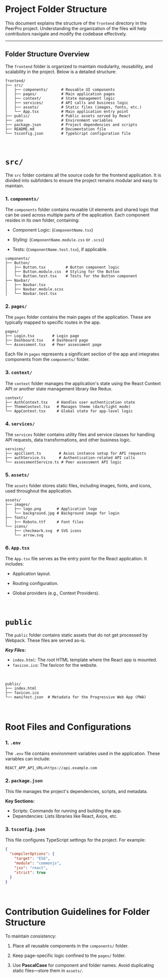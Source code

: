 # Project Folder Structure

This document explains the structure of the `frontend` directory in the PeerPro project. Understanding the organization of the files will help contributors navigate and modify the codebase effectively.

---

## Folder Structure Overview

The `frontend` folder is organized to maintain modularity, reusability, and scalability in the project. Below is a detailed structure:

```plaintext
frontend/
├── src/
│   ├── components/      # Reusable UI components
│   ├── pages/           # Main application pages
│   ├── context/         # State management logic
│   ├── services/        # API calls and business logic
│   ├── assets/          # Static files (images, fonts, etc.)
│   └── App.tsx          # Main application entry point
├── public/              # Public assets served by React
├── .env                 # Environment variables
├── package.json         # Project dependencies and scripts
├── README.md            # Documentation file
└── tsconfig.json        # TypeScript configuration file
```

<br>

# `src/`

The `src` folder contains all the source code for the frontend application. It is divided into subfolders to ensure the project remains modular and easy to maintain.

### 1. `components/`

The `components` folder contains reusable UI elements and shared logic that can be used across multiple parts of the application. Each component resides in its own folder, containing:

- Component Logic: (`ComponentName.tsx`)

- Styling: (`ComponentName.module.css` or `.scss`)

- Tests: (`ComponentName.test.tsx`), if applicable.

```plaintext
components/
├── Button/
│   ├── Button.tsx         # Button component logic
│   ├── Button.module.css  # Styling for the Button
│   └── Button.test.tsx    # Tests for the Button component
├── Navbar/
│   ├── Navbar.tsx
│   ├── Navbar.module.scss
│   └── Navbar.test.tsx
```

### 2. `pages/`

The `pages` folder contains the main pages of the application. These are typically mapped to specific routes in the app.

```plaintext
pages/
├── Login.tsx        # Login page
├── Dashboard.tsx    # Dashboard page
└── Assessment.tsx   # Peer assessment page
```

Each file in `pages` represents a significant section of the app and integrates components from the `components/` folder.

### 3. `context/`

The `context` folder manages the application's state using the React Context API or another state management library like Redux.

```plaintext
context/
├── AuthContext.tsx    # Handles user authentication state
├── ThemeContext.tsx   # Manages theme (dark/light mode)
└── AppContext.tsx     # Global state for app-level logic
```

### 4. `services/`

The `services` folder contains utility files and service classes for handling API requests, data transformations, and other business logic.

```plaintext
services/
├── apiClient.ts        # Axios instance setup for API requests
├── authService.ts      # Authentication-related API calls
└── assessmentService.ts # Peer assessment API logic
```

### 5. `assets/`

The `assets` folder stores static files, including images, fonts, and icons, used throughout the application.

```plaintext
assets/
├── images/
│   ├── logo.png       # Application logo
│   └── background.jpg # Background image for login
├── fonts/
│   ├── Roboto.ttf     # Font files
└── icons/
    ├── checkmark.svg  # SVG icons
    └── arrow.svg
```

### 6. `App.tsx`

The `App.tsx` file serves as the entry point for the React application. It includes:

- Application layout.

- Routing configuration.

- Global providers (e.g., Context Providers).

<br>

# `public`

The `public` folder contains static assets that do not get processed by Webpack. These files are served as-is.

**_Key Files:_**

- `index.html`: The root HTML template where the React app is mounted.
- `favicon.ico`: The favicon for the website.

<br>

```plaintext
public/
├── index.html
├── favicon.ico
└── manifest.json  # Metadata for the Progressive Web App (PWA)
```

<br>

# Root Files and Configurations

### 1. `.env`

The `.env` file contains environment variables used in the application. These variables can include:

```plaintext
REACT_APP_API_URL=https://api.example.com
```

### 2. `package.json`

This file manages the project's dependencies, scripts, and metadata.

**Key Sections:**

- Scripts: Commands for running and building the app.
- Dependencies: Lists libraries like React, Axios, etc.

### 3. `tsconfig.json`

This file configures TypeScript settings for the project. For example:

```json
{
  "compilerOptions": {
    "target": "ES6",
    "module": "commonjs",
    "jsx": "react",
    "strict": true
  }
}
```

<br>

# Contribution Guidelines for Folder Structure

To maintain consistency:

1. Place all reusable components in the `components/` folder.

2. Keep page-specific logic confined to the `pages/` folder.

3. Use **PascalCase** for component and folder names.
   Avoid duplicating static files—store them in `assets/`.
